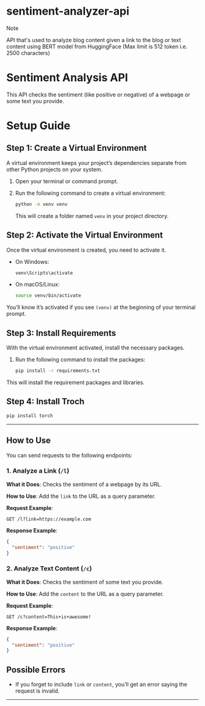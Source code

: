 # sentiment-analyzer-api
>[!NOTE]
>API that's used to analyze blog content given a link to the blog or text content using BERT model from HuggingFace (Max limit is 512 token i.e. 2500 characters)

# Sentiment Analysis API

This API checks the sentiment (like positive or negative) of a webpage or some text you provide.


# Setup Guide

## Step 1: Create a Virtual Environment

A virtual environment keeps your project’s dependencies separate from other Python projects on your system.

1. Open your terminal or command prompt.
2. Run the following command to create a virtual environment:

   ```bash
   python -m venv venv
   ```

   This will create a folder named `venv` in your project directory.

## Step 2: Activate the Virtual Environment

Once the virtual environment is created, you need to activate it.

- On Windows:

  ```bash
  venv\Scripts\activate
  ```

- On macOS/Linux:

  ```bash
  source venv/bin/activate
  ```

You’ll know it’s activated if you see `(venv)` at the beginning of your terminal prompt.

## Step 3: Install Requirements

With the virtual environment activated, install the necessary packages.

1. Run the following command to install the packages:

   ```bash
   pip install -r requirements.txt
   ```

This will install the requirement packages and libraries.

## Step 4: Install Troch

   ```bash
   pip install torch
   ```
   
---

## How to Use

You can send requests to the following endpoints:

### 1. **Analyze a Link (`/l`)**

**What it Does**: Checks the sentiment of a webpage by its URL.

**How to Use**: Add the `link` to the URL as a query parameter.

**Request Example**:

```http
GET /l?link=https://example.com
```

**Response Example**:

```json
{
  "sentiment": "positive"
}
```

### 2. **Analyze Text Content (`/c`)**

**What it Does**: Checks the sentiment of some text you provide.

**How to Use**: Add the `content` to the URL as a query parameter.

**Request Example**:

```http
GET /c?content=This+is+awesome!
```

**Response Example**:

```json
{
  "sentiment": "positive"
}
```

## Possible Errors

- If you forget to include `link` or `content`, you’ll get an error saying the request is invalid.

---
